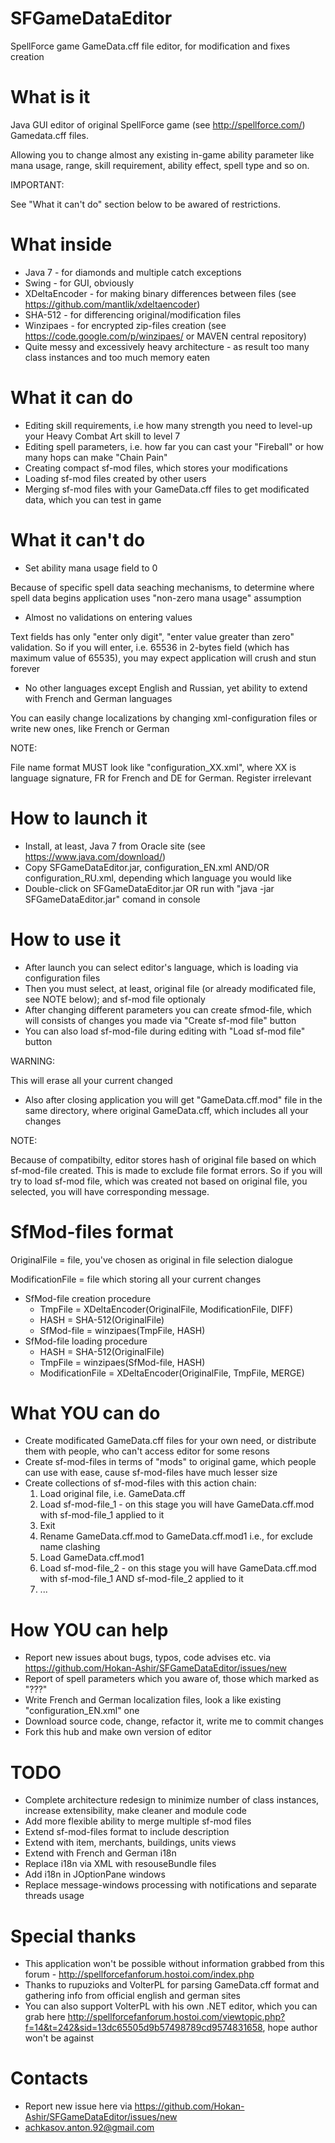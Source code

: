 # SFGameDataEditor
SpellForce game GameData.cff file editor, for modification and fixes creation

# What is it
Java GUI editor of original SpellForce game (see http://spellforce.com/) Gamedata.cff files. 

Allowing you to change almost any existing in-game ability parameter like mana usage, range, skill requirement,
ability effect, spell type and so on.

IMPORTANT: 

See "What it can't do" section below to be awared of restrictions.

# What inside
 - Java 7 - for diamonds and multiple catch exceptions
 - Swing - for GUI, obviously
 - XDeltaEncoder - for making binary differences between files (see https://github.com/mantlik/xdeltaencoder)
 - SHA-512 - for differencing original/modification files
 - Winzipaes - for encrypted zip-files creation (see https://code.google.com/p/winzipaes/ or MAVEN central repository)
 - Quite messy and excessively heavy architecture - as result too many class instances and too much memory eaten

# What it can do
 - Editing skill requirements, i.e how many strength you need to level-up your Heavy Combat Art skill to level 7
 - Editing spell parameters, i.e. how far you can cast your "Fireball" or how many hops can make "Chain Pain"
 - Creating compact sf-mod files, which stores your modifications
 - Loading sf-mod files created by other users
 - Merging sf-mod files with your GameData.cff files to get modificated data, which you can test in game

# What it can't do
 - Set ability mana usage field to 0
 
 Because of specific spell data seaching mechanisms, to determine where spell data begins application uses "non-zero mana usage" assumption
 - Almost no validations on entering values
 
 Text fields has only "enter only digit", "enter value greater than zero" validation. So if you will enter, i.e. 65536 in 2-bytes field (which has maximum value of 65535), you may expect application will crush and stun forever
 - No other languages except English and Russian, yet ability to extend with French and German languages
 
 You can easily change localizations by changing xml-configuration files or write new ones, like French or German
 
 NOTE: 
 
 File name format MUST look like "configuration_XX.xml", where XX is language signature, FR for French and DE for German. Register irrelevant

# How to launch it
 - Install, at least, Java 7 from Oracle site (see https://www.java.com/download/)
 - Copy SFGameDataEditor.jar, configuration_EN.xml AND/OR configuration_RU.xml, depending which language you would like
 - Double-click on SFGameDataEditor.jar OR run with "java -jar SFGameDataEditor.jar" comand in console
 
# How to use it
 - After launch you can select editor's language, which is loading via configuration files
 - Then you must select, at least, original file (or already modificated file, see NOTE below); and sf-mod file optionaly
 - After changing different parameters you can create sfmod-file, which will consists of changes you made via "Create sf-mod file" button
 - You can also load sf-mod-file during editing with "Load sf-mod file" button
 
 WARNING:
 
 This will erase all your current changed
 - Also after closing application you will get "GameData.cff.mod" file in the same directory, where original GameData.cff, which includes all your changes
 
 NOTE:
 
 Because of compatibilty, editor stores hash of original file based on which sf-mod-file created. 
 This is made to exclude file format errors. 
 So if you will try to load sf-mod file, which was created not based on original file, you selected, you will have corresponding message.
 
 
# SfMod-files format
  OriginalFile = file, you've chosen as original in file selection dialogue
  
  ModificationFile = file which storing all your current changes
 - SfMod-file creation procedure
    - TmpFile = XDeltaEncoder(OriginalFile, ModificationFile, DIFF)
    - HASH = SHA-512(OriginalFile)
    - SfMod-file = winzipaes(TmpFile, HASH)
 - SfMod-file loading procedure
    - HASH = SHA-512(OriginalFile)
    - TmpFile = winzipaes(SfMod-file, HASH)
    - ModificationFile = XDeltaEncoder(OriginalFile, TmpFile, MERGE)

# What YOU can do
 - Create modificated GameData.cff files for your own need, or distribute them with people, who can't access editor for some resons
 - Create sf-mod-files in terms of "mods" to original game, which people can use with ease, cause sf-mod-files have much lesser size
 - Create collections of sf-mod-files with this action chain: 
    1. Load original file, i.e. GameData.cff
    2. Load sf-mod-file_1 - on this stage you will have GameData.cff.mod with sf-mod-file_1 applied to it
    3. Exit
    4. Rename GameData.cff.mod to GameData.cff.mod1 i.e., for exclude name clashing
    5. Load GameData.cff.mod1
    6. Load sf-mod-file_2 - on this stage you will have GameData.cff.mod with sf-mod-file_1 AND sf-mod-file_2 applied to it
    7. ...

# How YOU can help
 - Report new issues about bugs, typos, code advises etc. via https://github.com/Hokan-Ashir/SFGameDataEditor/issues/new
 - Report of spell parameters which you aware of, those which marked as "???"
 - Write French and German localization files, look a like existing "configuration_EN.xml" one
 - Download source code, change, refactor it, write me to commit changes
 - Fork this hub and make own version of editor

# TODO
 - Complete architecture redesign to minimize number of class instances, increase extensibility, make cleaner and module code
 - Add more flexible ability to merge multiple sf-mod files
 - Extend sf-mod-files format to include description
 - Extend with item, merchants, buildings, units views
 - Extend with French and German i18n
 - Replace i18n via XML with resouseBundle files 
 - Add i18n in JOptionPane windows
 - Replace message-windows processing with notifications and separate threads usage

# Special thanks
 - This application won't be possible without information grabbed from this forum - http://spellforcefanforum.hostoi.com/index.php
 - Thanks to rupuzioks and VolterPL for parsing GameData.cff format and gathering info from official english and german sites
 - You can also support VolterPL with his own .NET editor, which you can grab here http://spellforcefanforum.hostoi.com/viewtopic.php?f=14&t=242&sid=13dc65505d9b57498789cd9574831658, hope author won't be against

# Contacts
 - Report new issue here via https://github.com/Hokan-Ashir/SFGameDataEditor/issues/new
 - achkasov.anton.92@gmail.com
